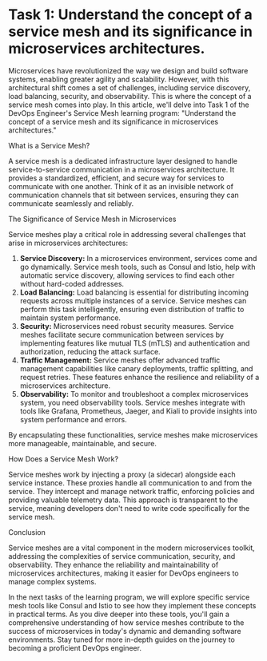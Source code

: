 # Task 1: Understand the concept of a service mesh and its significance in microservices architectures.

Microservices have revolutionized the way we design and build software systems, enabling greater agility and scalability. However, with this architectural shift comes a set of challenges, including service discovery, load balancing, security, and observability. This is where the concept of a service mesh comes into play. In this article, we'll delve into Task 1 of the DevOps Engineer's Service Mesh learning program: "Understand the concept of a service mesh and its significance in microservices architectures."

What is a Service Mesh?

A service mesh is a dedicated infrastructure layer designed to handle service-to-service communication in a microservices architecture. It provides a standardized, efficient, and secure way for services to communicate with one another. Think of it as an invisible network of communication channels that sit between services, ensuring they can communicate seamlessly and reliably.

The Significance of Service Mesh in Microservices

Service meshes play a critical role in addressing several challenges that arise in microservices architectures:

1. **Service Discovery:** In a microservices environment, services come and go dynamically. Service mesh tools, such as Consul and Istio, help with automatic service discovery, allowing services to find each other without hard-coded addresses.
2. **Load Balancing:** Load balancing is essential for distributing incoming requests across multiple instances of a service. Service meshes can perform this task intelligently, ensuring even distribution of traffic to maintain system performance.
3. **Security:** Microservices need robust security measures. Service meshes facilitate secure communication between services by implementing features like mutual TLS (mTLS) and authentication and authorization, reducing the attack surface.
4. **Traffic Management:** Service meshes offer advanced traffic management capabilities like canary deployments, traffic splitting, and request retries. These features enhance the resilience and reliability of a microservices architecture.
5. **Observability:** To monitor and troubleshoot a complex microservices system, you need observability tools. Service meshes integrate with tools like Grafana, Prometheus, Jaeger, and Kiali to provide insights into system performance and errors.

By encapsulating these functionalities, service meshes make microservices more manageable, maintainable, and secure.

How Does a Service Mesh Work?

Service meshes work by injecting a proxy (a sidecar) alongside each service instance. These proxies handle all communication to and from the service. They intercept and manage network traffic, enforcing policies and providing valuable telemetry data. This approach is transparent to the service, meaning developers don't need to write code specifically for the service mesh.

Conclusion

Service meshes are a vital component in the modern microservices toolkit, addressing the complexities of service communication, security, and observability. They enhance the reliability and maintainability of microservices architectures, making it easier for DevOps engineers to manage complex systems.

In the next tasks of the learning program, we will explore specific service mesh tools like Consul and Istio to see how they implement these concepts in practical terms. As you dive deeper into these tools, you'll gain a comprehensive understanding of how service meshes contribute to the success of microservices in today's dynamic and demanding software environments. Stay tuned for more in-depth guides on the journey to becoming a proficient DevOps engineer.